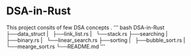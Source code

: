 # DSA-in-Rust
This project consits of few  DSA concepts .
''' bash
DSA-in-Rust
├──data_struct
|   ├──link_list.rs
|   └──stack.rs
├──searching
|   ├──binary.rs
|   └──linear_search.rs
├──sorting
|   ├──bubble_sort.rs
|   └──mearge_sort.rs
└──README.md
'''
